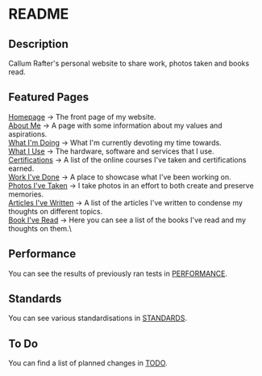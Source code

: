 # README

## Description
Callum Rafter's personal website to share work, photos taken and books read.

## Featured Pages

[Homepage](https://callumr.com/about) → The front page of my website.\
[About Me](https://callumr.com/about) → A page with some information about my values and aspirations.\
[What I'm Doing](https://callumr.com/now) → What I'm currently devoting my time towards.\
[What I Use](https://callumr.com/uses) → The hardware, software and services that I use.\
[Certifications](https://callumr.com/certs) → A list of the online courses I've taken and certifications earned.\
[Work I've Done](https://callumr.com/work) → A place to showcase what I've been working on.\
[Photos I've Taken](https://callumr.com/photos) → I take photos in an effort to both create and preserve memories.\
[Articles I've Written](https://callumr.com/articles) → A list of the articles I've written to condense my thoughts on different topics.\
[Book I've Read](https://callumr.com/books) → Here you can see a list of the books I've read and my thoughts on them.\


## Performance

You can see the results of previously ran tests in [PERFORMANCE](https://github.com/callumr00/callumr.com/blob/main/PERFORMANCE.md).

## Standards

You can see various standardisations in [STANDARDS](https://github.com/callumr00/callumr.com/blob/main/STANDARDS.md).

## To Do

You can find a list of planned changes in [TODO](https://github.com/callumr00/callumr.com/blob/main/TODO.md).
